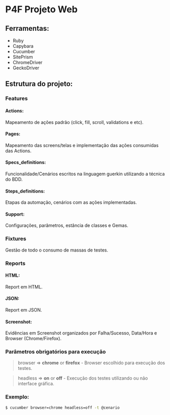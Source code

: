 # P4F Projeto Web

## Ferramentas:

- Ruby
- Capybara 
- Cucumber
- SitePrism
- ChromeDriver
- GeckoDriver

## Estrutura do projeto:

### Features
#### Actions: 
Mapeamento de ações padrão (click, fill, scroll, validations e etc).
#### Pages: 
Mapeamento das screens/telas e implementação das ações consumidas das Actions.
#### Specs_definitions: 
Funcionalidade/Cenários escritos na linguagem guerkin utilizando a técnica do BDD.
#### Steps_definitions:
Etapas da automação, cenários com as ações implementadas.
#### Support:
Configurações, parâmetros, estância de classes e Gemas.

### Fixtures
Gestão de todo o consumo de massas de testes.

### Reports
#### HTML:
Report em HTML.
#### JSON:
Report em JSON.
#### Screenshot:
Evidências em Screenshot organizados por Falha/Sucesso, Data/Hora e Browser (Chrome/Firefox).

### Parâmetros obrigatórios para execução

> browser => **chrome** or **firefox** - Browser escolhido para execução dos testes.

> headless => **on** or **off** - Execução dos testes utilizando ou não interface gráfica.

### Exemplo:

```sh
$ cucumber browser=chrome headless=off -t @cenario
```
